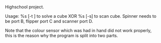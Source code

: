 Highschool project.

Usage: %s \[-t <solution string>\] to solve a cube XOR %s \[-s\] to scan cube.
Spinner needs to be port B, flipper port C and scanner port D.

Note that the colour sensor which was had in hand did not work properly, this is the reason why the program is split into two parts.
